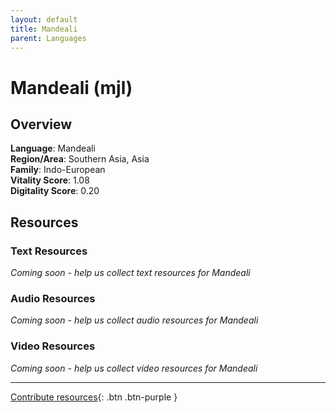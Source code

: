 ```yaml
---
layout: default
title: Mandeali
parent: Languages
---
```


# Mandeali (mjl)

## Overview

**Language**: Mandeali  
**Region/Area**: Southern Asia, Asia  
**Family**: Indo-European  
**Vitality Score**: 1.08  
**Digitality Score**: 0.20  

## Resources

### Text Resources
*Coming soon - help us collect text resources for Mandeali*

### Audio Resources
*Coming soon - help us collect audio resources for Mandeali*

### Video Resources
*Coming soon - help us collect video resources for Mandeali*

---

[Contribute resources](https://fairtrain.github.io/){: .btn .btn-purple }
